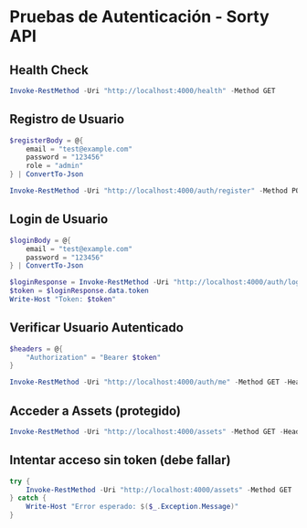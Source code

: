 # Pruebas de Autenticación - Sorty API

## Health Check
```powershell
Invoke-RestMethod -Uri "http://localhost:4000/health" -Method GET
```

## Registro de Usuario
```powershell
$registerBody = @{
    email = "test@example.com"
    password = "123456"
    role = "admin"
} | ConvertTo-Json

Invoke-RestMethod -Uri "http://localhost:4000/auth/register" -Method POST -Body $registerBody -ContentType "application/json"
```

## Login de Usuario
```powershell
$loginBody = @{
    email = "test@example.com"
    password = "123456"
} | ConvertTo-Json

$loginResponse = Invoke-RestMethod -Uri "http://localhost:4000/auth/login" -Method POST -Body $loginBody -ContentType "application/json"
$token = $loginResponse.data.token
Write-Host "Token: $token"
```

## Verificar Usuario Autenticado
```powershell
$headers = @{
    "Authorization" = "Bearer $token"
}

Invoke-RestMethod -Uri "http://localhost:4000/auth/me" -Method GET -Headers $headers
```

## Acceder a Assets (protegido)
```powershell
Invoke-RestMethod -Uri "http://localhost:4000/assets" -Method GET -Headers $headers
```

## Intentar acceso sin token (debe fallar)
```powershell
try {
    Invoke-RestMethod -Uri "http://localhost:4000/assets" -Method GET
} catch {
    Write-Host "Error esperado: $($_.Exception.Message)"
}
```